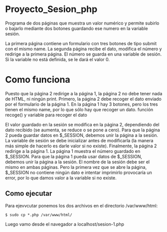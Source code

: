 # Proyecto_Sesion_php
Programa de dos páginas que muestra un valor numérico y permite subirlo o bajarlo mediante dos botones guardando ese numero en la variable sesión.

La primera página contiene un formulario con tres botones de tipo submit con el mismo name.
La segunda página recibe el dato, modifica el número y redirige a la primera página.
El número se guarda en una variable de sesión. Si la variable no está definida, se le dará el valor 0.

# Como funciona

Puesto que la página 2 redirige a la página 1, la página 2 no debe tener nada de HTML, ni ningún print.
Primero, la página 2 debe recoger el dato enviado por el formulario de la página 1. En la página 1 hay 3 botones, pero los tres tienen el mismo name, por lo que sólo hay que recoger un dato.
función recoge() y variable para recoger el dato

El valor guardado en la sesión se modifica en la página 2, dependiendo del dato recibido (se aumenta, se reduce o se pone a cero).
Para que la página 2 pueda guardar datos en $_SESSION, debemos unir la página a la sesión.
La variable de sesión se debe inicializar antes de modificarla (la manera más simple de hacerlo es darle valor si no existe).
Finalmente, la página 2 redirige a la página 1.
La página 1 muestra el número guardado en $_SESSION.
Para que la página 1 pueda usar datos de $_SESSION, debemos unir la página a la sesión. El nombre de la sesión debe ser el mismo en ambas páginas.
Pero la primera vez que se abre la página, $_SESSION no contiene ningún dato e intentar imprimirlo provocaría un error, por lo que damos valor a la variable si no existe.


## Como ejecutar

Para ejevvcutar ponemos los dos archivos en el directorio /var/www/html:
```
$ sudo cp *.php /var/www/html/
```
Luego vamo desde el navegador a localhost/sesion-1.php
